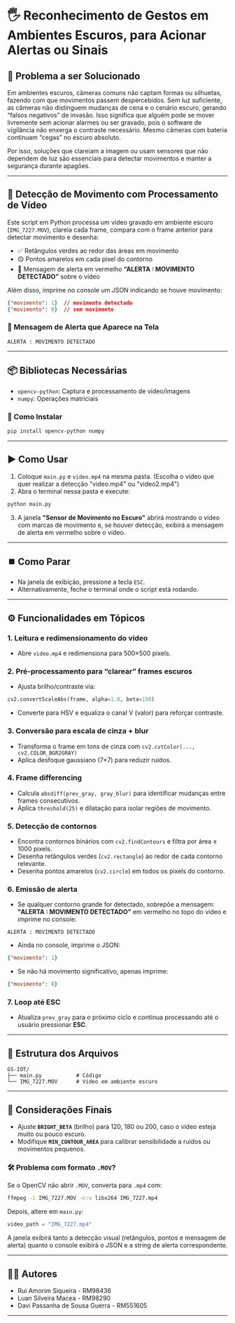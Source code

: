 # 🖐️ Reconhecimento de Gestos em Ambientes Escuros, para Acionar Alertas ou Sinais

## 📌 Problema a ser Solucionado

Em ambientes escuros, câmeras comuns não captam formas ou silhuetas, fazendo com que movimentos passem despercebidos.
Sem luz suficiente, as câmeras não distinguem mudanças de cena e o cenário escuro, gerando “falsos negativos” de invasão.
Isso significa que alguém pode se mover livremente sem acionar alarmes ou ser gravado, pois o software de vigilância não enxerga o contraste necessário.
Mesmo câmeras com bateria continuam “cegas” no escuro absoluto.

Por isso, soluções que clareiam a imagem ou usam sensores que não dependem de luz são essenciais para detectar movimentos e manter a segurança durante apagões.

---

## 🎥 Detecção de Movimento com Processamento de Vídeo

Este script em Python processa um vídeo gravado em ambiente escuro (`IMG_7227.MOV`), clareia cada frame, compara com o frame anterior para detectar movimento e desenha:

* ✅ Retângulos verdes ao redor das áreas em movimento
* 🟡 Pontos amarelos em cada pixel do contorno
* 🚨 Mensagem de alerta em vermelho **“ALERTA : MOVIMENTO DETECTADO”** sobre o vídeo

Além disso, imprime no console um JSON indicando se houve movimento:

```json
{"movimento": 1}  // movimento detectado
{"movimento": 0}  // sem movimento
```

### 🛑 Mensagem de Alerta que Aparece na Tela

```
ALERTA : MOVIMENTO DETECTADO
```

---

## 📦 Bibliotecas Necessárias

* `opencv-python`: Captura e processamento de vídeo/imagens
* `numpy`: Operações matriciais

### 🔧 Como Instalar

```bash
pip install opencv-python numpy
```

---

## ▶️ Como Usar

1. Coloque `main.py` e `video.mp4` na mesma pasta.
(Escolha o vídeo que quer realizar a detecção "video.mp4" ou "video2.mp4")
2. Abra o terminal nessa pasta e execute:

```bash
python main.py
```

3. A janela **"Sensor de Movimento no Escuro"** abrirá mostrando o vídeo com marcas de movimento e, se houver detecção, exibirá a mensagem de alerta em vermelho sobre o vídeo.

---

## ⏹️ Como Parar

* Na janela de exibição, pressione a tecla `ESC`.
* Alternativamente, feche o terminal onde o script está rodando.

---

## ⚙️ Funcionalidades em Tópicos

### 1. **Leitura e redimensionamento do vídeo**

* Abre `video.mp4` e redimensiona para 500×500 pixels.

### 2. **Pré-processamento para “clarear” frames escuros**

* Ajusta brilho/contraste via:

```python
cv2.convertScaleAbs(frame, alpha=1.0, beta=150)
```

* Converte para HSV e equaliza o canal V (valor) para reforçar contraste.

### 3. **Conversão para escala de cinza + blur**

* Transforma o frame em tons de cinza com `cv2.cvtColor(..., cv2.COLOR_BGR2GRAY)`
* Aplica desfoque gaussiano (7×7) para reduzir ruídos.

### 4. **Frame differencing**

* Calcula `absdiff(prev_gray, gray_blur)` para identificar mudanças entre frames consecutivos.
* Aplica `threshold(25)` e dilatação para isolar regiões de movimento.

### 5. **Detecção de contornos**

* Encontra contornos binários com `cv2.findContours` e filtra por área ≥ 1000 pixels.
* Desenha retângulos verdes (`cv2.rectangle`) ao redor de cada contorno relevante.
* Desenha pontos amarelos (`cv2.circle`) em todos os pixels do contorno.

### 6. **Emissão de alerta**

* Se qualquer contorno grande for detectado, sobrepõe a mensagem:
  **"ALERTA : MOVIMENTO DETECTADO"** em vermelho no topo do vídeo
  e imprime no console:

```
ALERTA : MOVIMENTO DETECTADO
```

* Ainda no console, imprime o JSON:

```json
{"movimento": 1}
```

* Se não há movimento significativo, apenas imprime:

```json
{"movimento": 0}
```

### 7. **Loop até ESC**

* Atualiza `prev_gray` para o próximo ciclo e continua processando até o usuário pressionar **ESC**.

---

## 📁 Estrutura dos Arquivos

```
GS-IOT/
├── main.py           # Código
└── IMG_7227.MOV      # Vídeo em ambiente escuro
```

---

## 📝 Considerações Finais

* Ajuste **`BRIGHT_BETA`** (brilho) para 120, 180 ou 200, caso o vídeo esteja muito ou pouco escuro.
* Modifique **`MIN_CONTOUR_AREA`** para calibrar sensibilidade a ruídos ou movimentos pequenos.

### 🛠️ Problema com formato `.MOV`?

Se o OpenCV não abrir `.MOV`, converta para `.mp4` com:

```bash
ffmpeg -i IMG_7227.MOV -c:v libx264 IMG_7227.mp4
```

Depois, altere em `main.py`:

```python
video_path = "IMG_7227.mp4"
```

A janela exibirá tanto a detecção visual (retângulos, pontos e mensagem de alerta) quanto o console exibirá o JSON e a string de alerta correspondente.

---

## 👨‍💻 Autores

* Rui Amorim Siqueira - RM98436
* Luan Silveira Macea - RM98290
* Davi Passanha de Sousa Guerra - RM551605

---
